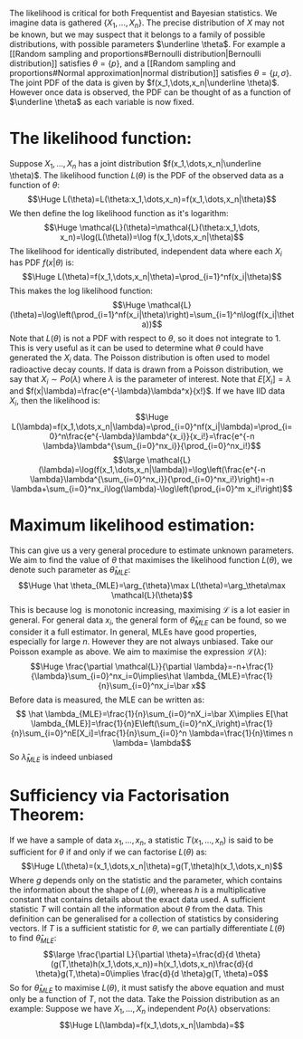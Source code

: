 
The likelihood is critical for both Frequentist and Bayesian statistics. We imagine data is gathered $\{X_1,\dots,X_n\}$. The precise distribution of $X$ may not be known, but we may suspect that it belongs to a family of possible distributions, with possible parameters $\underline \theta$. For example a [[Random sampling and proportions#Bernoulli distribution|Bernoulli distribution]] satisfies $\theta=\{p\}$, and a [[Random sampling and proportions#Normal approximation|normal distribution]] satisfies $\theta=\{\mu,\sigma\}$. The joint PDF of the data is given by $f(x_1,\dots,x_n|\underline \theta)$. However once data is observed, the PDF can be thought of as a function of $\underline \theta$ as each variable is now fixed.

# The likelihood function:

Suppose $X_1,\dots,X_n$ has a joint distribution $f(x_1,\dots,x_n|\underline \theta)$. The likelihood function $L(\theta)$ is the PDF of the observed data as a function of $\theta$:$$\Huge L(\theta)=L(\theta:x_1,\dots,x_n)=f(x_1,\dots,x_n|\theta)$$We then define the log likelihood function as it's logarithm:$$\Huge \mathcal{L}(\theta)=\mathcal{L}(\theta:x_1,\dots, x_n)=\log(L(\theta))=\log f(x_1,\dots,x_n|\theta)$$The likelihood for identically distributed, independent data where each $X_i$ has PDF $f(x|\theta)$ is:$$\Huge L(\theta)=f(x_1,\dots,x_n|\theta)=\prod_{i=1}^nf(x_i|\theta)$$This makes the log likelihood function:$$\Huge \mathcal{L}(\theta)=\log\left(\prod_{i=1}^nf(x_i|\theta)\right)=\sum_{i=1}^n\log(f(x_i|\theta))$$Note that $L(\theta)$ is not a PDF with respect to $\theta$, so it does not integrate to $1$. This is very useful as it can be used to determine what $\theta$ could have generated the $X_i$ data. The Poisson distribution is often used to model radioactive decay counts. If data is drawn from a Poisson distribution, we say that $X_i\sim Po(\lambda)$ where $\lambda$ is the parameter of interest. Note that $E[X_i]=\lambda$ and $f(x|\lambda)=\frac{e^{-\lambda}\lambda^x}{x!}$. If we have IID data $X_i$, then the likelihood is:$$\Huge L(\lambda)=f(x_1,\dots,x_n|\lambda)=\prod_{i=0}^nf(x_i|\lambda)=\prod_{i=0}^n\frac{e^{-\lambda}\lambda^{x_i}}{x_i!}=\frac{e^{-n \lambda}\lambda^{\sum_{i=0}^nx_i}}{\prod_{i=0}^nx_i!}$$$$\large \mathcal{L}(\lambda)=\log(f(x_1,\dots,x_n|\lambda))=\log\left(\frac{e^{-n \lambda}\lambda^{\sum_{i=0}^nx_i}}{\prod_{i=0}^nx_i!}\right)=-n \lambda+\sum_{i=0}^nx_i\log(\lambda)-\log\left(\prod_{i=0}^m x_i!\right)$$
# Maximum likelihood estimation:

This can give us a very general procedure to estimate unknown parameters. We aim to find the value of $\theta$ that maximises the likelihood function $L(\theta)$, we denote such parameter as $\hat \theta_{MLE}$:$$\Huge \hat \theta_{MLE}=\arg_{\theta}\max L(\theta)=\arg_\theta\max \mathcal{L}(\theta)$$This is because $\log$ is monotonic increasing, maximising $\mathcal{L}$ is a lot easier in general. For general data $x_i$, the general form of $\hat \theta_{MLE}$ can be found, so we consider it a full estimator. In general, MLEs have good properties, especially for large $n$. However they are not always unbiased. Take our Poisson example  as above. We aim to maximise the expression $\mathcal{L}(\lambda)$:$$\Huge \frac{\partial \mathcal{L}}{\partial \lambda}=-n+\frac{1}{\lambda}\sum_{i=0}^nx_i=0\implies\hat \lambda_{MLE}=\frac{1}{n}\sum_{i=0}^nx_i=\bar x$$Before data is measured, the MLE can be written as:$$ \hat \lambda_{MLE}=\frac{1}{n}\sum_{i=0}^nX_i=\bar X\implies E[\hat \lambda_{MLE}]=\frac{1}{n}E\left(\sum_{i=0}^nX_i\right)=\frac{1}{n}\sum_{i=0}^nE[X_i]=\frac{1}{n}\sum_{i=0}^n \lambda=\frac{1}{n}\times n \lambda= \lambda$$So $\hat \lambda_{MLE}$ is indeed unbiased

# Sufficiency via Factorisation Theorem:

If we have a sample of data $x_1,\dots,x_n$, a statistic $T(x_1,\dots,x_n)$ is said to be sufficient for $\theta$ if and only if we can factorise $L(\theta)$ as:$$\Huge L(\theta)=(x_1,\dots,x_n|\theta)=g(T,\theta)h(x_1,\dots,x_n)$$Where $g$ depends only on the statistic and the parameter, which contains the information about the shape of $L(\theta)$, whereas $h$ is a multiplicative constant that contains details about the exact data used. A sufficient statistic $T$ will contain all the information about $\theta$ from the data. This definition can be generalised for a collection of statistics by considering vectors. If $T$ is a sufficient statistic for $\theta$, we can partially differentiate $L(\theta)$ to find $\hat \theta_{MLE}$:$$\large \frac{\partial L}{\partial \theta}=\frac{d}{d \theta}(g(T,\theta)h(x_1,\dots,x_n))=h(x_1,\dots,x_n)\frac{d}{d \theta}g(T,\theta)=0\implies \frac{d}{d \theta}g(T, \theta)=0$$So for $\hat \theta_{MLE}$ to maximise $L(\theta)$, it must satisfy the above equation and must only be a function of $T$, not the data. Take the Poission distribution as an example: Suppose we have $X_1,\dots,X_n$ independent $Po(\lambda)$ observations:$$\Huge L(\lambda)=f(x_1,\dots,x_n|\lambda)=$$